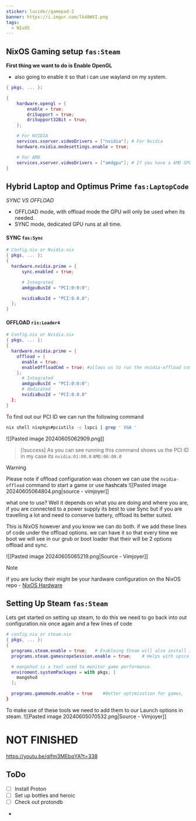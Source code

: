 ```yaml
---
sticker: lucide//gamepad-2
banner: https://i.imgur.com/lk40WVI.png
tags:
  - NIxOS
---
```

## NixOS Gaming setup  `fas:Steam`

**First thing we want to do is Enable OpenGL** 
- also going to enable it so that i can use wayland on my system. 

```nix
{ pkgs, ... }:

{
	hardware.opengl = {
		enable = true;
		driSupport = true;
		driSupport32Bit = true;
	};

	# For NVIDIA
	services.xserver.videoDrivers = ["nvidia"]; # For Nvidia
	hardware.nvidia.modesettings.enable = true;

    # For AMD
	services.xserver.videoDrivers = ["amdgpu"]; # If you have a AMD GPU
}
```

## Hybrid Laptop and Optimus Prime `fas:LaptopCode`

*SYNC VS OFFLOAD*

- OFFLOAD mode, with offload mode the GPU will only be used when its needed. 
- SYNC mode, dedicated GPU runs at all time. 

#### SYNC `fas:Sync`
```nix
# Config.nix or Nvidia.nix
{ pkgs, ... }:
{
  hardware.nvidia.prime = {
	  sync.enabled = true;

      # Integrated
      amdgpuBusId = "PCI:0:0:0";

      nvidiaBusId = "PCI:0.0.0";
  };
}
```


#### OFFLOAD `ris:Loader4`
```nix
# Config.nix or Nvidia.nix
{ pkgs, ... }:
{
  hardware.nvidia.prime = {
    offload = {
      enable = true;
      enableOffloadCmd = true; #allows us to run the nvidia-offload command
    };
      # Integrated
      amdgpuBusId = "PCI:0:0:0";
      # dedicated
      nvidiaBusId = "PCI:0.0.0"
  };
}
```

To find out our PCI ID we can run the following command
```bash
nix shell nixpkgs#pciutils -c lspci | grep ' VGA '
```

![[Pasted image 20240605062909.png]]

> [!success]
> As you can see running this command shows us the PCI ID in my case its `nvidia:01:00.0` `AMD:06:00.0`

> [!warning]
> Please note if offload configuration was chosen we can use the `nvidia-offload` command to start a game or use <mark style='background:var(--mk-color-purple)'>hashcats</mark>
![[Pasted image 20240605064804.png|source - vimjoyer]]

what one to use? Well it depends on what you are doing and where you are, if you are connected to a power supply its best to use Sync but if you are travelling a lot and need to conserve battery, offload its better suited. 

This is NixOS however and you know we can do both. if we add these lines of code under the offload options. we can have it so that every time we boot we will see in our grub or boot loader that their will be 2 options offload and sync. 

![[Pasted image 20240605065219.png|Source - Vimjoyer]]

> [!NOTE]
> if you are lucky their might be your hardware configuration on the NixOS repo - [NixOS Hardware](https://github.com/NixOS/nixos-hardware)


## Setting Up Steam `fas:Steam`

Lets get started on setting up steam, to do this we need to go back into out configuration.nix once again and a few lines of code
```nix
# config.nix or steam.nix
{ pkgs, ... }:
{
  programs.steam.enable = true;   # Enableing Steam will also install it
  programs.steam.gamescopeSession.enable = true;    # Helps with upscaling or res

  # mangohud is a tool used to monitor game performance. 
  enviroment.systemPackages = with pkgs; [
    mangohud
  ];

  programs.gamemode.enable = true    #Better optimization for games, 
}
```

To make use of these tools we need to add them to our Launch options in steam. 
![[Pasted image 20240605070532.png|Source - Vimjoyer]]

# NOT FINISHED
https://youtu.be/qlfm3MEbqYA?t=338
## ToDo
- [ ] Install Proton 
- [ ] Set up bottles and heroic
- [ ] Check out protondb

- 

